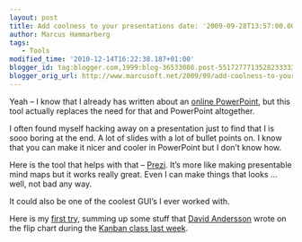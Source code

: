 ```yaml
---
layout: post
title: Add coolness to your presentations date: '2009-09-28T13:57:00.001+02:00'
author: Marcus Hammarberg
tags:
   - Tools
modified_time: '2010-12-14T16:22:38.187+01:00'
blogger_id: tag:blogger.com,1999:blog-36533086.post-5517277713528233333
blogger_orig_url: http://www.marcusoft.net/2009/09/add-coolness-to-your-presentations.html
---
```



Yeah – I know that I already has written about an <a
href="http://www.marcusoft.net/2009/09/powerpoint-online-280-slides.html"
target="_blank">online PowerPoint</a>, but this tool actually replaces
the need for that and PowerPoint altogether.

I often found myself hacking away on a presentation just to find that I
is sooo boring at the end. A lot of slides with a lot of bullet points
on. I know that you can make it nicer and cooler in PowerPoint but I
don’t know how.

Here is the tool that helps with that –
<a href="http://prezi.com" target="_blank">Prezi</a>. It’s more like
making presentable mind maps but it works really great. Even I can make
things that looks … well, not bad any way.

It could also be one of the coolest GUI’s I ever worked with.

Here is my
<a href="http://prezi.com/uzm8v1zdmxow/" target="_blank">first try</a>,
summing up some stuff that
<a href="http://agilemanagement.net/" target="_blank">David
Andersson</a> wrote on the flip chart during the
<a href="http://www.marcusoft.net/2009/09/kanban-great-agile-tool.html"
target="_blank">Kanban class last week</a>.
